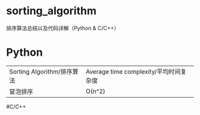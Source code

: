 # sorting_algorithm
 排序算法总结以及代码详解（Python & C/C++）
 
# Python
<table>
<tr>
<td>Sorting Algorithm/排序算法</td>
<td>Average time complexity/平均时间复杂度</td>
</tr>
<tr>
<td>冒泡排序</td>
<td>O(n^2)</td>
</tr>
</table>

#C/C++
